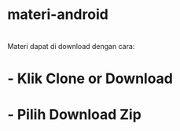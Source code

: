 # materi-android
#
Materi dapat di download dengan cara:
# - Klik Clone or Download 
# - Pilih Download Zip
#
